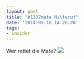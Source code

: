 ```yaml
---
layout: post
title: "#1337mate Hilferuf"
date: '2014-05-16 14:26:28'
tags:
- insider
---
```


Wer rettet die Mate?
![](/content/images/2014/May/matealleine3.jpg)